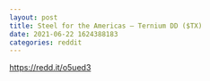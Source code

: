 ```yaml
--- 
layout: post 
title: Steel for the Americas – Ternium DD ($TX) 
date: 2021-06-22 1624388183 
categories: reddit 
--- 
```

https://redd.it/o5ued3